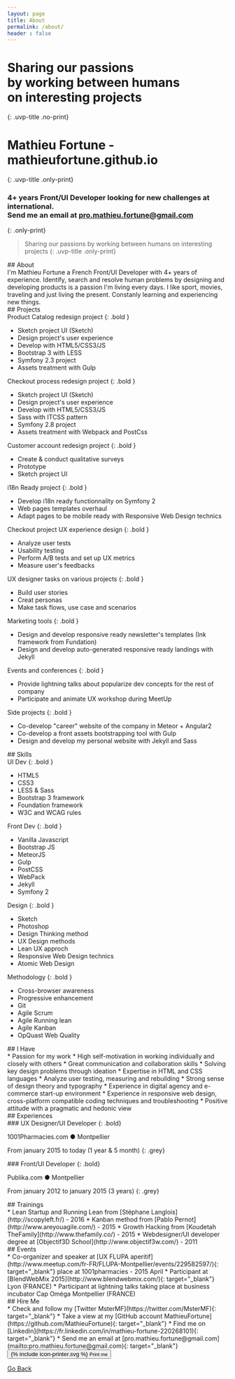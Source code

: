 ```yaml
---
layout: page
title: About
permalink: /about/
header : false
---
```


# Sharing our passions<br/> by working between humans<br/> on interesting projects
{: .uvp-title .no-print}

# Mathieu Fortune - mathieufortune.github.io
{: .uvp-title .only-print}

### 4+ years Front/UI Developer looking for new challenges at international. <br/>Send me an email at pro.mathieu.fortune@gmail.com
{: .only-print}

> Sharing our passions by working between humans on interesting projects
{: .uvp-title .only-print}

<div class="layout-print--8">
<section class="row">
<div class="section-title no-print" markdown="1">
## About
</div>
<div class="content" markdown="1">
I'm Mathieu Fortune a French Front/UI Developer with 4+ years of experience. Identify, search and resolve human problems by designing and developing products is a passion I'm living every days. I like sport, movies, traveling and just living the present.  Constanly learning and experiencing new things.
</div>
</section>

<section class="row">
<div class="section-title" markdown="1">
## Projects
</div>
<div class="content layout--6-12 mobile-too" markdown="1">
<div markdown="1">
Product Catalog redesign project
{: .bold }

* Sketch project UI (Sketch)
* Design project's user experience
* Develop with HTML5/CSS3/JS
* Bootstrap 3 with LESS
* Symfony 2.3 project
* Assets treatment with Gulp


Checkout process redesign project
{: .bold }

* Sketch project UI (Sketch)
* Design project's user experience
* Develop with HTML5/CSS3/JS
* Sass with ITCSS pattern
* Symfony 2.8 project
* Assets treatment with Webpack and PostCss


Customer account redesign project
{: .bold }

* Create & conduct qualitative surveys
* Prototype
* Sketch project UI


i18n Ready project
{: .bold }

* Develop i18n ready functionnality on Symfony 2
* Web pages templates overhaul
* Adapt pages to be mobile ready with Responsive Web Design technics


</div>
<div markdown="1">

Checkout project UX experience design
{: .bold }

* Analyze user tests
* Usability testing
* Perform A/B tests and set up UX metrics
* Measure user's feedbacks


UX designer tasks on various projects
{: .bold }

* Build user stories
* Creat personas
* Make task flows, use case and scenarios


Marketing tools
{: .bold }

* Design and develop responsive ready newsletter's templates (Ink framework from Fundation)
* Design and develop auto-generated responsive ready landings with Jekyll


Events and conferences
{: .bold }

* Provide lightning talks about popularize dev concepts for the rest of company
* Participate and animate UX workshop during MeetUp


Side projects
{: .bold }

* Co-develop "career" website of the company in Meteor + Angular2
* Co-develop a front assets bootstrapping tool with Gulp
* Design and develop my personal website with Jekyll and Sass

</div>

</div>
</section>

</div><!-- /layout-print--8 -->
<div class="layout-print--4 aside-print">

<section class="row">
<div class="section-title" markdown="1">
## Skills
</div>
<div class="content skills layout--2-12" markdown="1">
<div markdown="1">
UI Dev
{: .bold }

* HTML5
* CSS3
* LESS & Sass
* Bootstrap 3 framework
* Foundation framework
* W3C and WCAG rules

</div>

<div markdown="1">
Front Dev
{: .bold }

* Vanilla Javascript
* Bootstrap JS
* MeteorJS
* Gulp
* PostCSS
* WebPack
* Jekyll
* Symfony 2

</div>
<div markdown="1">
Design
{: .bold }

* Sketch
* Photoshop
* Design Thinking method
* UX Design methods
* Lean UX approch
* Responsive Web Design technics
* Atomic Web Design

</div>
<div markdown="1">
Methodology
{: .bold }

* Cross-browser awareness
* Progressive enhancement
* Git
* Agile Scrum
* Agile Running lean
* Agile Kanban
* OpQuast Web Quality

</div>
</div>
</section>

</div><!-- /layout-print--4 -->

<div class="clearfix"></div>
<div class="page-break"></div>

<section class="row">
<div class="section-title" markdown="1">
## I Have
</div>
<div class="content" markdown="1">
* Passion for my work
* High self-motivation in working individually and closely with others
* Great communication and collaboration skills
* Solving key design problems through ideation
* Expertise in HTML and CSS languages
* Analyze user testing, measuring and rebuilding
* Strong sense of design theory and typography
* Experience in digital agency and e-commerce start-up environment
* Experience in responsive web design, cross-platform compatible coding techniques and troubleshooting
* Positive attitude with a pragmatic and hedonic view
</div>
</section>

<section class="row">
<div class="section-title" markdown="1">
## Experiences
</div>
<div class="content layout--6-12">

<div markdown="1">
### UX Designer/UI Developer
{: .bold}

1001Pharmacies.com ● Montpellier

From january 2015 to today (1 year & 5 month)
{: .grey}
</div>

<div markdown="1">
### Front/UI Developer
{: .bold}

Publika.com ● Montpellier

From january 2012 to january 2015 (3 years)
{: .grey}
</div>

</div>
</section>

<section class="row">
<div class="section-title" markdown="1">
## Trainings
</div>
<div class="content" markdown="1">
* Lean Startup and Running Lean from [Stéphane Langlois](http://scopyleft.fr/) - 2016
* Kanban method from [Pablo Pernot](http://www.areyouagile.com/) - 2015
* Growth Hacking from [Koudetah TheFamily](http://www.thefamily.co/) - 2015
* Webdesigner/UI developer degree at [Objectif3D School](http://www.objectif3w.com/) - 2011
</div>
</section>

<section class="row">
<div class="section-title" markdown="1">
## Events
</div>
<div class="content" markdown="1">
* Co-organizer and speaker at [UX FLUPA aperitif](http://www.meetup.com/fr-FR/FLUPA-Montpellier/events/229582597/){: target="_blank"} place at 1001pharmacies - 2015 April
* Participant at [BlendWebMix 2015](http://www.blendwebmix.com/){: target="_blank"} Lyon (FRANCE)
* Participant at lightning talks taking place at business incubator Cap Oméga Montpellier (FRANCE)
</div>
</section>

<section class="row">
<div class="section-title" markdown="1">
## Hire Me
</div>
<div class="content" markdown="1">
* Check and follow my [Twitter MsterMF](https://twitter.com/MsterMF){: target="_blank"}
* Take a view at my [GitHub account MathieuFortune](https://github.com/MathieuFortune){: target="_blank"}
* Find me on [Linkedin](https://fr.linkedin.com/in/mathieu-fortune-220268101){: target="_blank"}
* Send me an email at [pro.mathieu.fortune@gmail.com](mailto:pro.mathieu.fortune@gmail.com){: target="_blank"}
</div>
</section>

<div class="print-me no-print">
  <button onclick="window.print(); return false;" class="btn--default btn--large"><span class="icon icon--printer">{% include icon-printer.svg %}</span> <small>Print me</small></button>
</div>

<p class="text-center no-print">
  <a href="/" title="Go Back" class="bold">Go Back</a>
</p>
